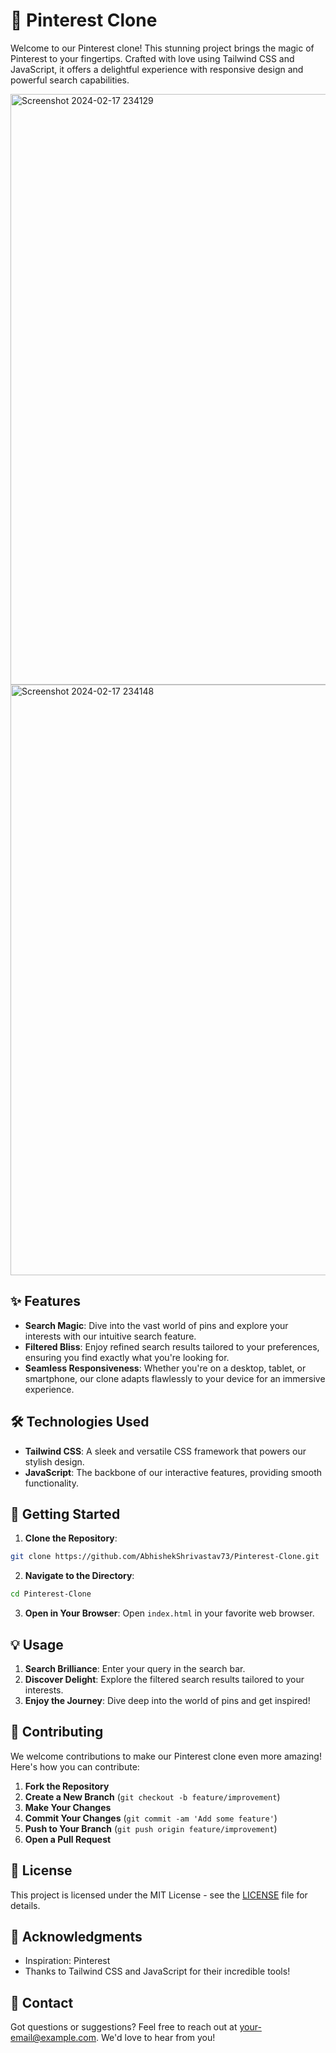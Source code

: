 # 📌 Pinterest Clone

Welcome to our Pinterest clone! This stunning project brings the magic of Pinterest to your fingertips. Crafted with love using Tailwind CSS and JavaScript, it offers a delightful experience with responsive design and powerful search capabilities.

<img width="945" alt="Screenshot 2024-02-17 234129" src="https://github.com/AbhishekShrivastav73/Pinterest-Clone/assets/147899930/36c883d7-fc8c-42cb-9df3-cb4e901d7268">
<img width="945" alt="Screenshot 2024-02-17 234148" src="https://github.com/AbhishekShrivastav73/Pinterest-Clone/assets/147899930/aebbb86a-8baa-4074-a015-5722499a67d9">

## ✨ Features

- **Search Magic**: Dive into the vast world of pins and explore your interests with our intuitive search feature.
- **Filtered Bliss**: Enjoy refined search results tailored to your preferences, ensuring you find exactly what you're looking for.
- **Seamless Responsiveness**: Whether you're on a desktop, tablet, or smartphone, our clone adapts flawlessly to your device for an immersive experience.

## 🛠️ Technologies Used

- **Tailwind CSS**: A sleek and versatile CSS framework that powers our stylish design.
- **JavaScript**: The backbone of our interactive features, providing smooth functionality.

## 🚀 Getting Started

1. **Clone the Repository**: 
```bash
git clone https://github.com/AbhishekShrivastav73/Pinterest-Clone.git
```

2. **Navigate to the Directory**:
```bash
cd Pinterest-Clone
```

3. **Open in Your Browser**:
Open `index.html` in your favorite web browser.

## 💡 Usage

1. **Search Brilliance**: Enter your query in the search bar.
2. **Discover Delight**: Explore the filtered search results tailored to your interests.
3. **Enjoy the Journey**: Dive deep into the world of pins and get inspired!

## 🤝 Contributing

We welcome contributions to make our Pinterest clone even more amazing! Here's how you can contribute:

1. **Fork the Repository**
2. **Create a New Branch** (`git checkout -b feature/improvement`)
3. **Make Your Changes**
4. **Commit Your Changes** (`git commit -am 'Add some feature'`)
5. **Push to Your Branch** (`git push origin feature/improvement`)
6. **Open a Pull Request**

## 📄 License

This project is licensed under the MIT License - see the [LICENSE](LICENSE) file for details.

## 🙏 Acknowledgments

- Inspiration: Pinterest
- Thanks to Tailwind CSS and JavaScript for their incredible tools!

## 📧 Contact

Got questions or suggestions? Feel free to reach out at [your-email@example.com](mailto:abhishekshrivastav2121@gmail.com). We'd love to hear from you!
